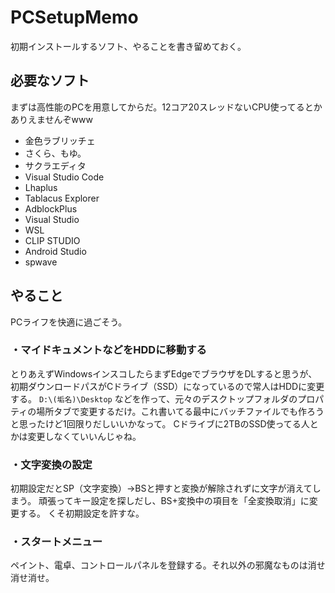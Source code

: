 # PCSetupMemo
初期インストールするソフト、やることを書き留めておく。

## 必要なソフト
まずは高性能のPCを用意してからだ。12コア20スレッドないCPU使ってるとかありえませんぞwww

- 金色ラブリッチェ
- さくら、もゆ。
- サクラエディタ
- Visual Studio Code
- Lhaplus
- Tablacus Explorer
- AdblockPlus
- Visual Studio
- WSL
- CLIP STUDIO
- Android Studio
- spwave

## やること
PCライフを快適に過ごそう。

### ・マイドキュメントなどをHDDに移動する
とりあえずWindowsインスコしたらまずEdgeでブラウザをDLすると思うが、初期ダウンロードパスがCドライブ（SSD）になっているので常人はHDDに変更する。
`D:\(垢名)\Desktop` などを作って、元々のデスクトップフォルダのプロパティの場所タブで変更するだけ。これ書いてる最中にバッチファイルでも作ろうと思ったけど1回限りだしいいかなって。
Cドライブに2TBのSSD使ってる人とかは変更しなくていいんじゃね。

### ・文字変換の設定
初期設定だとSP（文字変換）→BSと押すと変換が解除されずに文字が消えてしまう。
頑張ってキー設定を探しだし、BS+変換中の項目を「全変換取消」に変更する。
くそ初期設定を許すな。

### ・スタートメニュー
ペイント、電卓、コントロールパネルを登録する。それ以外の邪魔なものは消せ消せ消せ。
